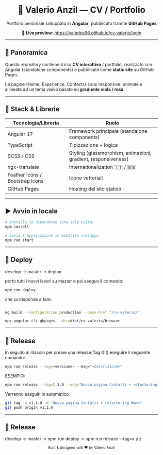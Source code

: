 <div align="center">

# 📄 Valerio Anzil — CV / Portfolio

Portfolio personale sviluppato in **Angular**, pubblicato tramite **GitHub Pages**

🔗 **Live preview:** https://valerioa96.github.io/cv-valerio/login

</div>

---

## 🧭 Panoramica

Questo repository contiene il mio **CV interattivo** / portfolio, realizzato con Angular (standalone components) e pubblicato come **static site** su GitHub Pages.

Le pagine (Home, Experience, Contacts) sono responsive, animate e allineate ad un tema visivo basato su **gradiente viola / rosa**.

---

## 🔧 Stack & Librerie

| Tecnologia/Libreria     | Ruolo                                                             |
|--------------------------|------------------------------------------------------------------|
| Angular 17              | Framework principale (standalone components)                     |
| TypeScript              | Tipizzazione + logica                                             |
| SCSS / CSS              | Styling (glassmorphism, animazioni, gradient, responsiveness)     |
| ngx-translate           | Internationalization 🇮🇹 / 🇬🇧                                      |
| Feather Icons / Bootstrap Icons | Icone vettoriali                                      |
| GitHub Pages            | Hosting del sito statico                                          |

---

## ▶️ Avvio in locale

```bash
# installa le dipendenze (una sola volta)
npm install

# avvia l’applicazione in modalità sviluppo
npm run start

```
---

## 🚀 Deploy

develop  →  master →  deploy

porto tutti i nuovi lavori su master e poi eseguo il comando:

```bash
npm run deploy
```

che corrisponde a fare:

```bash

ng build --configuration production --base-href "/cv-valerio/"

npx angular-cli-ghpages --dir=dist/cv-valerio/browser

```
---

## 🔖 Release

In seguito al rilascio per creare una release(Tag Git) eseguire il seguente comando: 

```bash
npm run release --tag=<versione> --msg="<descrizione>"
```

ESEMPIO:

```bash
npm run release --tag=1.1.0 --msg="Nuova pagina Contatti + refactoring Home"
```

Verranno eseguiti in automatico:

```bash
git tag -a v1.1.0 -m "Nuova pagina Contatti + refactoring Home"
git push origin v1.1.0
```

---

## 🔁 Release

develop   →   master   →   npm run deploy   →   npm run release --tag=x.y.z


<div align="center">
  <sub>Built & designed with ♥ by Valerio Anzil</sub>
</div>